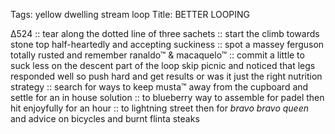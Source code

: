 Tags: yellow dwelling stream loop
Title: BETTER LOOPING
  
∆524 :: tear along the dotted line  of three sachets :: start the climb towards stone top half-heartedly and accepting suckiness :: spot a massey ferguson totally rusted and remember ranaldo™ & macaquelo™ :: commit a little to suck less on the descent part of the loop skip picnic and noticed that legs responded well so push hard and get results or was it just the right nutrition strategy :: search for ways to keep musta™ away from the cupboard and settle for an in house solution :: to blueberry way to assemble for padel then hit enjoyfully for an hour :: to lightning street then for _bravo bravo queen_ and advice on bicycles and burnt flinta steaks